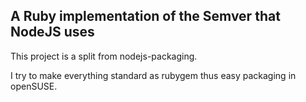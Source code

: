 ## A Ruby implementation of the Semver that NodeJS uses

This project is a split from nodejs-packaging.

I try to make everything standard as rubygem thus easy packaging in openSUSE.
